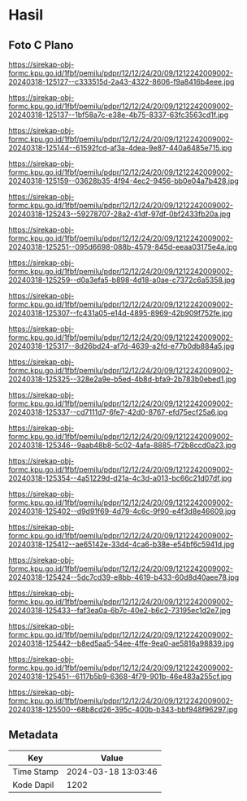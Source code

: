 # Hasil

## Foto C Plano

https://sirekap-obj-formc.kpu.go.id/1fbf/pemilu/pdpr/12/12/24/20/09/1212242009002-20240318-125127--c333515d-2a43-4322-8606-f9a8416b4eee.jpg

https://sirekap-obj-formc.kpu.go.id/1fbf/pemilu/pdpr/12/12/24/20/09/1212242009002-20240318-125137--1bf58a7c-e38e-4b75-8337-63fc3563cd1f.jpg

https://sirekap-obj-formc.kpu.go.id/1fbf/pemilu/pdpr/12/12/24/20/09/1212242009002-20240318-125144--61592fcd-af3a-4dea-9e87-440a6485e715.jpg

https://sirekap-obj-formc.kpu.go.id/1fbf/pemilu/pdpr/12/12/24/20/09/1212242009002-20240318-125159--03628b35-4f94-4ec2-9456-bb0e04a7b428.jpg

https://sirekap-obj-formc.kpu.go.id/1fbf/pemilu/pdpr/12/12/24/20/09/1212242009002-20240318-125243--59278707-28a2-41df-97df-0bf2433fb20a.jpg

https://sirekap-obj-formc.kpu.go.id/1fbf/pemilu/pdpr/12/12/24/20/09/1212242009002-20240318-125251--095d6698-088b-4579-845d-eeaa03175e4a.jpg

https://sirekap-obj-formc.kpu.go.id/1fbf/pemilu/pdpr/12/12/24/20/09/1212242009002-20240318-125259--d0a3efa5-b898-4d18-a0ae-c7372c6a5358.jpg

https://sirekap-obj-formc.kpu.go.id/1fbf/pemilu/pdpr/12/12/24/20/09/1212242009002-20240318-125307--fc431a05-e14d-4895-8969-42b909f752fe.jpg

https://sirekap-obj-formc.kpu.go.id/1fbf/pemilu/pdpr/12/12/24/20/09/1212242009002-20240318-125317--8d26bd24-af7d-4639-a2fd-e77b0db884a5.jpg

https://sirekap-obj-formc.kpu.go.id/1fbf/pemilu/pdpr/12/12/24/20/09/1212242009002-20240318-125325--328e2a9e-b5ed-4b8d-bfa9-2b783b0ebed1.jpg

https://sirekap-obj-formc.kpu.go.id/1fbf/pemilu/pdpr/12/12/24/20/09/1212242009002-20240318-125337--cd7111d7-6fe7-42d0-8767-efd75ecf25a6.jpg

https://sirekap-obj-formc.kpu.go.id/1fbf/pemilu/pdpr/12/12/24/20/09/1212242009002-20240318-125346--9aab48b8-5c02-4afa-8885-f72b8ccd0a23.jpg

https://sirekap-obj-formc.kpu.go.id/1fbf/pemilu/pdpr/12/12/24/20/09/1212242009002-20240318-125354--4a51229d-d21a-4c3d-a013-bc66c21d07df.jpg

https://sirekap-obj-formc.kpu.go.id/1fbf/pemilu/pdpr/12/12/24/20/09/1212242009002-20240318-125402--d9d91f69-4d79-4c6c-9f90-e4f3d8e46609.jpg

https://sirekap-obj-formc.kpu.go.id/1fbf/pemilu/pdpr/12/12/24/20/09/1212242009002-20240318-125412--ae65142e-33d4-4ca6-b38e-e54bf6c5941d.jpg

https://sirekap-obj-formc.kpu.go.id/1fbf/pemilu/pdpr/12/12/24/20/09/1212242009002-20240318-125424--5dc7cd39-e8bb-4619-b433-60d8d40aee78.jpg

https://sirekap-obj-formc.kpu.go.id/1fbf/pemilu/pdpr/12/12/24/20/09/1212242009002-20240318-125433--faf3ea0a-6b7c-40e2-b6c2-73195ec1d2e7.jpg

https://sirekap-obj-formc.kpu.go.id/1fbf/pemilu/pdpr/12/12/24/20/09/1212242009002-20240318-125442--b8ed5aa5-54ee-4ffe-9ea0-ae5816a98839.jpg

https://sirekap-obj-formc.kpu.go.id/1fbf/pemilu/pdpr/12/12/24/20/09/1212242009002-20240318-125451--6117b5b9-6368-4f79-901b-46e483a255cf.jpg

https://sirekap-obj-formc.kpu.go.id/1fbf/pemilu/pdpr/12/12/24/20/09/1212242009002-20240318-125500--68b8cd26-395c-400b-b343-bbf948f96297.jpg


## Metadata

| Key        | Value               |
| ---------- | ------------------- |
| Time Stamp | 2024-03-18 13:03:46 |
| Kode Dapil | 1202                |



